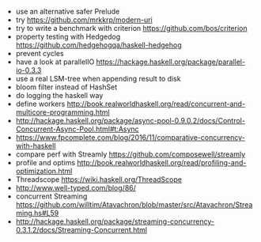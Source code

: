 - use an alternative safer Prelude
- try https://github.com/mrkkrp/modern-uri
- try to write a benchmark with criterion https://github.com/bos/criterion
- property testing with Hedgedog https://github.com/hedgehogqa/haskell-hedgehog
- prevent cycles
- have a look at parallelIO https://hackage.haskell.org/package/parallel-io-0.3.3
- use a real LSM-tree when appending result to disk
- bloom filter instead of HashSet
- do logging the haskell way
- define workers http://book.realworldhaskell.org/read/concurrent-and-multicore-programming.html
- http://hackage.haskell.org/package/async-pool-0.9.0.2/docs/Control-Concurrent-Async-Pool.html#t:Async
- https://www.fpcomplete.com/blog/2016/11/comparative-concurrency-with-haskell
- compare perf with Streamly https://github.com/composewell/streamly
- profile and optims http://book.realworldhaskell.org/read/profiling-and-optimization.html
- Threadscope https://wiki.haskell.org/ThreadScope
- http://www.well-typed.com/blog/86/
- concurrent Streaming https://github.com/willtim/Atavachron/blob/master/src/Atavachron/Streaming.hs#L59
- http://hackage.haskell.org/package/streaming-concurrency-0.3.1.2/docs/Streaming-Concurrent.html